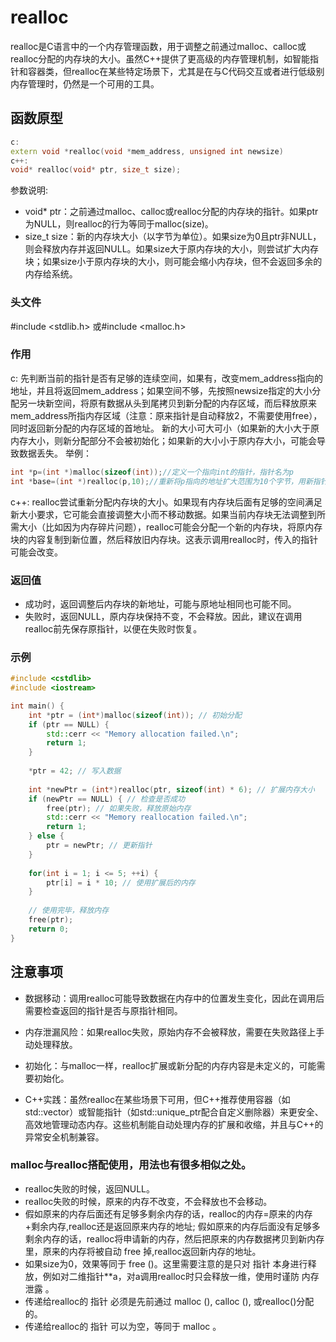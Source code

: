 # realloc
realloc是C语言中的一个内存管理函数，用于调整之前通过malloc、calloc或realloc分配的内存块的大小。虽然C++提供了更高级的内存管理机制，如智能指针和容器类，但realloc在某些特定场景下，尤其是在与C代码交互或者进行低级别内存管理时，仍然是一个可用的工具。

## 函数原型
```cpp
c:
extern void *realloc(void *mem_address, unsigned int newsize)
c++:
void* realloc(void* ptr, size_t size);
```
参数说明:
- void* ptr：之前通过malloc、calloc或realloc分配的内存块的指针。如果ptr为NULL，则realloc的行为等同于malloc(size)。
- size_t size：新的内存块大小（以字节为单位）。如果size为0且ptr非NULL，则会释放内存并返回NULL。如果size大于原内存块的大小，则尝试扩大内存块；如果size小于原内存块的大小，则可能会缩小内存块，但不会返回多余的内存给系统。

### 头文件
#include <stdlib.h> 或#include <malloc.h>

### 作用
c:
先判断当前的指针是否有足够的连续空间，如果有，改变mem_address指向的地址，并且将返回mem_address；如果空间不够，先按照newsize指定的大小分配另一块新空间，将原有数据从头到尾拷贝到新分配的内存区域，而后释放原来mem_address所指内存区域（注意：原来指针是自动释放2，不需要使用free），同时返回新分配的内存区域的首地址。
新的大小可大可小（如果新的大小大于原内存大小，则新分配部分不会被初始化；如果新的大小小于原内存大小，可能会导致数据丢失。
举例：
```cpp
int *p=(int *)malloc(sizeof(int));//定义一个指向int的指针，指针名为p
int *base=(int *)realloc(p,10);//重新将p指向的地址扩大范围为10个字节，用新指针base指向扩大后的地址，同时自动释放原指针p；
```

c++:
realloc尝试重新分配内存块的大小。如果现有内存块后面有足够的空间满足新大小要求，它可能会直接调整大小而不移动数据。如果当前内存块无法调整到所需大小（比如因为内存碎片问题），realloc可能会分配一个新的内存块，将原内存块的内容复制到新位置，然后释放旧内存块。这表示调用realloc时，传入的指针可能会改变。

### 返回值
- 成功时，返回调整后内存块的新地址，可能与原地址相同也可能不同。
- 失败时，返回NULL，原内存块保持不变，不会释放。因此，建议在调用realloc前先保存原指针，以便在失败时恢复。

### 示例
```cpp
#include <cstdlib>
#include <iostream>

int main() {
    int *ptr = (int*)malloc(sizeof(int)); // 初始分配
    if (ptr == NULL) {
        std::cerr << "Memory allocation failed.\n";
        return 1;
    }
    
    *ptr = 42; // 写入数据
    
    int *newPtr = (int*)realloc(ptr, sizeof(int) * 6); // 扩展内存大小
    if (newPtr == NULL) { // 检查是否成功
        free(ptr); // 如果失败，释放原始内存
        std::cerr << "Memory reallocation failed.\n";
        return 1;
    } else {
        ptr = newPtr; // 更新指针
    }
    
    for(int i = 1; i <= 5; ++i) {
        ptr[i] = i * 10; // 使用扩展后的内存
    }
    
    // 使用完毕，释放内存
    free(ptr);
    return 0;
}
```
## 注意事项
- 数据移动：调用realloc可能导致数据在内存中的位置发生变化，因此在调用后需要检查返回的指针是否与原指针相同。

- 内存泄漏风险：如果realloc失败，原始内存不会被释放，需要在失败路径上手动处理释放。

- 初始化：与malloc一样，realloc扩展或新分配的内存内容是未定义的，可能需要初始化。

- C++实践：虽然realloc在某些场景下可用，但C++推荐使用容器（如std::vector）或智能指针（如std::unique_ptr配合自定义删除器）来更安全、高效地管理动态内存。这些机制能自动处理内存的扩展和收缩，并且与C++的异常安全机制兼容。

### malloc与realloc搭配使用，用法也有很多相似之处。
- realloc失败的时候，返回NULL。
- realloc失败的时候，原来的内存不改变，不会释放也不会移动。
- 假如原来的内存后面还有足够多剩余内存的话，realloc的内存=原来的内存+剩余内存,realloc还是返回原来内存的地址; 假如原来的内存后面没有足够多剩余内存的话，realloc将申请新的内存，然后把原来的内存数据拷贝到新内存里，原来的内存将被自动 free 掉,realloc返回新内存的地址。
- 如果size为0，效果等同于 free ()。这里需要注意的是只对 指针 本身进行释放，例如对二维指针**a，对a调用realloc时只会释放一维，使用时谨防 内存泄露 。
- 传递给realloc的 指针 必须是先前通过 malloc (), calloc (), 或realloc()分配的。
- 传递给realloc的 指针 可以为空，等同于 malloc 。

